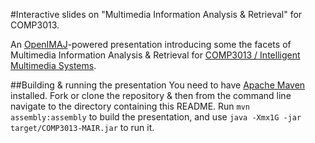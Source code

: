 #Interactive slides on "Multimedia Information Analysis & Retrieval" for COMP3013.

An [OpenIMAJ](http://www.openimaj.org)-powered presentation introducing some the facets of Multimedia Information Analysis & Retrieval for [COMP3013 / Intelligent Multimedia Systems](https://secure.ecs.soton.ac.uk/module/COMP3013).

##Building & running the presentation
You need to have [Apache Maven](http://maven.apache.org) installed. Fork or clone the repository & then from the command line navigate to the directory containing this README. Run `mvn assembly:assembly` to build the presentation, and use `java -Xmx1G -jar target/COMP3013-MAIR.jar` to run it.






